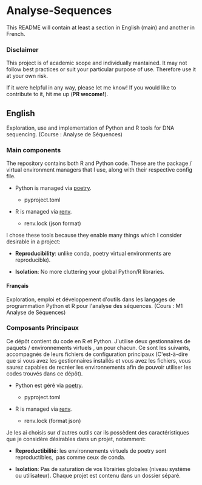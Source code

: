 # Analyse-Sequences

This README will contain at least a section in English (main)
and another in French.



### Disclaimer

This project is of academic scope and individually mantained. It may not follow best practices or suit your particular purpose of use. Therefore use it at your own risk.

If it were helpful in any way, please let me know! If you would like to contribute to it, hit me up (**PR wecome!**).



## English

Exploration, use and implementation of Python and R tools for DNA sequencing. (Course : Analyse de Séquences)

### Main components

The repository contains both R and Python code. These are the package / virtual environment managers that I use, along with their respective config file.

* Python is managed via [poetry](https://python-poetry.org/).
  
  * pyproject.toml

* R is managed via [renv](https://rstudio.github.io/renv/).
  
  * renv.lock (json format)

I chose these tools because they enable many things which I consider desirable in a project: 

* **Reproducibility**: unlike conda, poetry virtual environments are reproducible).

* **Isolation**: No more cluttering your global Python/R libraries.







#### Français

Exploration, emploi et développement d'outils dans les langages de 
programmation Python et R pour l'analyse des séquences. (Cours : M1 
Analyse de Séquences)

### Composants Principaux

Ce dépôt contient du code en R et Python. J'utilise deux 
gestionnaires de paquets / environnements virtuels , un pour chacun. Ce 
sont les suivants, accompagnés de leurs fichiers de configuration 
principaux (C'est-à-dire que si vous avez les gestionnaires installés et
 vous avez les fichiers, vous saurez capables de recréer les 
environnements afin de pouvoir utiliser les codes trouvés dans ce 
dépôt).  

- Python est géré via [poetry](https://python-poetry.org/).
  
  - pyproject.toml  

- R is managed via [renv](https://rstudio.github.io/renv/).
  
  - renv.lock (format json)

Je les ai choisis sur d'autres outils car ils possèdent des 
caractéristiques que je considère désirables dans un projet, notamment:

* **Reproductibilité**: les environnements virtuels de poetry sont reproductibles,  pas comme ceux de conda.

* **Isolation**: Pas de saturation de vos librairies globales (niveau 
  système ou utilisateur). Chaque projet est contenu dans un dossier 
  séparé.
